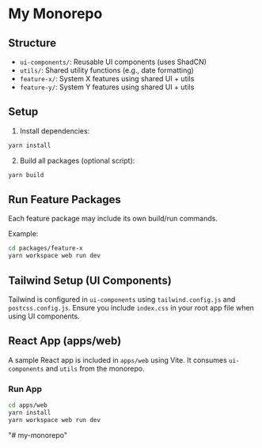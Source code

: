 # My Monorepo

## Structure

- `ui-components/`: Reusable UI components (uses ShadCN)
- `utils/`: Shared utility functions (e.g., date formatting)
- `feature-x/`: System X features using shared UI + utils
- `feature-y/`: System Y features using shared UI + utils

## Setup

1. Install dependencies:

```bash
yarn install
```

2. Build all packages (optional script):

```bash
yarn build
```

## Run Feature Packages

Each feature package may include its own build/run commands.

Example:

```bash
cd packages/feature-x
yarn workspace web run dev
```

## Tailwind Setup (UI Components)

Tailwind is configured in `ui-components` using `tailwind.config.js` and `postcss.config.js`. Ensure you include `index.css` in your root app file when using UI components.


## React App (apps/web)

A sample React app is included in `apps/web` using Vite. It consumes `ui-components` and `utils` from the monorepo.

### Run App

```bash
cd apps/web
yarn install
yarn workspace web run dev
```
"# my-monorepo" 
